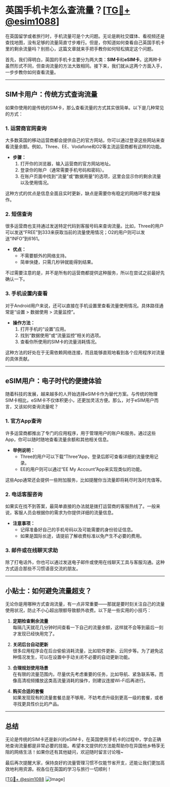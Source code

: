 # 英国手机卡怎么查流量？[[TG💪+ @esim1088](https://t.me/s/esim1088)]

在英国留学或者旅行时，手机流量可是个大问题。无论是刷社交媒体、看视频还是查找地图，没有足够的流量简直寸步难行。但是，你知道如何查看自己英国手机卡里的剩余流量吗？别担心，这篇文章就来手把手教你如何轻松搞定这个问题。

首先，我们得明白，英国的手机卡主要分为两大类：**SIM卡**和**eSIM卡**。这两种卡虽然形式不同，但查询流量的方法大致相同。接下来，我们就从这两个方面入手，一步步教你如何查看流量。

---

## SIM卡用户：传统方式查询流量

如果你使用的是传统的SIM卡，那么查看流量的方式其实很简单。以下是几种常见的方式：

### 1. **运营商官网查询**

大多数英国的移动运营商都会提供自己的官方网站，你可以通过登录这些网站来查看流量余额。例如，Three、EE、Vodafone和O2等主流运营商都有这样的功能。

- **步骤：**
  1. 打开你的浏览器，输入运营商的官方网站地址。
  2. 登录你的账户（通常需要手机号码和密码）。
  3. 在账户页面中找到“流量”或“数据用量”的选项，这里会显示你的剩余流量以及使用情况。

这种方式的优点是信息全面且实时更新，缺点是需要你有稳定的网络环境才能操作。

### 2. **短信查询**

很多运营商也支持通过发送特定代码到客服号码来查询流量。比如，Three的用户可以发送“FREE”到333来获取当前的流量使用情况；O2的用户则可以发送“INFO”到6161。

- **优点：**
  - 不需要额外的网络支持。
  - 简单快捷，只需几秒钟就能得到结果。

不过需要注意的是，并不是所有的运营商都提供这种服务，所以在尝试之前最好先确认一下。

### 3. **手机设置内查看**

对于Android用户来说，还可以直接在手机设置里查看流量使用情况。具体路径通常是“设置 > 数据使用 > 流量监控”。

- **操作方法：**
  1. 打开手机的“设置”应用。
  2. 找到“数据使用”或“流量监控”相关的选项。
  3. 查看你所使用的SIM卡的流量消耗情况。

这种方法的好处在于无需依赖网络连接，而且能够直观地看到各个应用程序对流量的具体贡献。

---

## eSIM用户：电子时代的便捷体验

随着科技的发展，越来越多的人开始选择eSIM卡作为替代方案。与传统的物理SIM卡相比，eSIM卡不仅体积更小，还更加灵活方便。那么，对于eSIM用户而言，又该如何查询流量呢？

### 1. **官方App查询**

许多运营商都推出了专门的应用程序，用于管理用户的账户和服务。通过这些App，你可以随时随地查看流量余额和其他相关信息。

- **举例说明：**
  - Three的用户可以下载“Three”App，登录后即可查看详细的流量使用记录。
  - EE的用户则可以通过“EE My Account”App来实现类似的功能。

这些App通常还会提供一些附加服务，比如提醒你当流量即将耗尽时及时充值等。

### 2. **电话客服咨询**

如果实在找不到答案，最简单直接的办法就是拨打运营商的客服热线了。一般来说，客服人员会根据你的需求为你提供详细的流量信息。

- **注意事项：**
  - 记得准备好自己的手机号码以及可能需要的身份验证信息。
  - 如果是国际长途，请提前了解收费标准以免产生不必要的费用。

### 3. **邮件或在线聊天求助**

除了打电话外，你也可以通过发送电子邮件或使用在线聊天工具与客服沟通。这种方式适合那些不习惯语音交流的朋友。

---

## 小贴士：如何避免流量超支？

无论你是用哪种方式查询流量，有一点非常重要——那就是要时刻关注自己的流量使用状况，防止不小心超出限额导致额外收费。以下是一些实用的小技巧：

1. **定期检查剩余流量**  
   每隔几天就花几分钟时间查看一下自己的流量余额，这样就不会等到最后一刻才发现已经快用完了。

2. **关闭后台自动更新**  
   很多应用程序会在后台偷偷消耗流量，比如软件更新、云同步等。为了避免这种情况发生，可以在设置中手动关闭不必要的自动更新功能。

3. **合理规划使用场景**  
   在有限的流量范围内，尽量优先考虑重要的任务，比如导航、紧急联系等。而像高清视频播放这类高流量消耗的操作，则建议连接Wi-Fi后再进行。

4. **购买合适的套餐**  
   如果发现现有的流量套餐总是不够用，不妨考虑升级到更高一级的套餐，或者寻找更具性价比的产品。

---

## 总结

无论是传统的SIM卡还是新兴的eSIM卡，在英国使用手机卡的过程中，学会正确地查询流量都是非常必要的技能。希望本文提供的方法能帮助你在异国他乡畅享无阻的网络生活！如果你还有其他疑问，欢迎随时留言讨论哦~

最后再次提醒大家，保持良好的流量管理习惯不仅能节省开支，还能让我们更加高效地利用资源。祝各位在英国的学习与旅行一切顺利！

[[TG💪+ @esim1088](https://t.me/s/esim1088) ![Image](https://i.postimg.cc/4NQfJmqS/Snipaste-2025-05-13-00-14-12.png)]